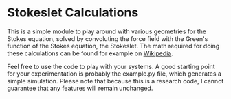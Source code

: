 # Stokeslet Calculations
This is a simple module to play around with various geometries for the Stokes
equation, solved by convoluting the force field with the Green's function of
the Stokes equation, the Stokeslet. The math required for doing these
calculations can be found for example on [Wikipedia](https://en.wikipedia.org/wiki/Stokes_flow).

Feel free to use the code to play with your systems. A good starting point for
your experimentation is probably the example.py file, which generates a simple
simulation. Please note that because this is a research code, I cannot
guarantee that any features will remain unchanged.
